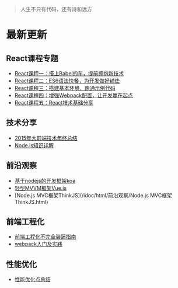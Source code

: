 > 人生不只有代码，还有诗和远方

# 最新更新

## React课程专题

- [React课程一：搭上Babel的车，提前拥抱新技术](http://guoyongfeng.github.io/my-gitbook/)
- [React课程二：ES6语法快餐，为开发做好铺垫](/idoc/html/React课程专题/ES6语法快餐.html)
- [React课程三：搭建基本环境，跑通示例代码](/idoc/html/React课程专题/搭建基本环境.html)
- [React课程四：增强Webpack配置，让开发赢在起点](/idoc/html/React课程专题/增强Webpack配置.html)
- [React课程五：React技术基础分享](/idoc/html/React课程专题/React技术分享.html)

## 技术分享

- [2015年大前端技术年终总结](/idoc/html/技术分享/2015年大前端技术年终总结.html)
- [Node.js知识详解](/idoc/html/技术分享/Node.js知识详解.html)

## 前沿观察

- [基于nodejs的开发框架koa](/idoc/html/前沿观察/基于nodejs的开发框架koa.html)
- [轻型MVVM框架Vue.js](/idoc/html/前沿观察/轻型MVVM框架Vue.js.html)
- [Node.js MVC框架ThinkJS](/idoc/html/前沿观察/Node.js MVC框架ThinkJS.html)

## 前端工程化

- [前端工程化不完全装逼指南](/idoc/html/前端工程化/前端工程化不完全装逼指南.html)
- [webpack入门及实践](/idoc/html/前端工程化/webpack入门及实践.html)

## 性能优化

- [性能优化点总结](/idoc/html/性能优化/性能优化点总结.html)

<br><br>
